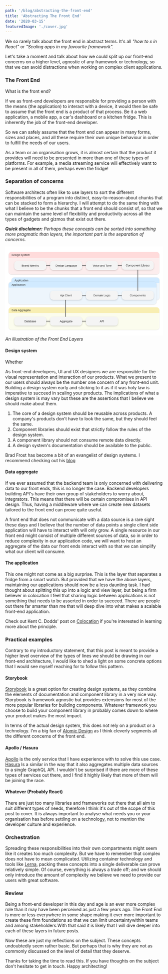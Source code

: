 ```yaml
---
path: '/blog/abstracting-the-front-end'
title: 'Abstracting The Front End'
date: '2020-03-15'
featuredImage: './cover.jpg'
---
```


We so rarely talk about the front end in abstract terms. It's all _"how to x in React"_ or _"Scaling apps in my favourite framework"._

Let's take a moment and talk about how we could split up our front-end concerns on a higher level, agnostic of any framework or technology, so that we can avoid distractions when working on complex client applications.

### The Front End

What is the front end?

If we as front-end developers are responsible for providing a person with the means (the application)
to interact with a device, it would then be safe to assume that the front end is a product of that process.
Be it a web application, a mobile app, a car's dashboard or a kitchen fridge. This is inherently the job of the front-end developer.

So we can safely assume that the front end can appear in many forms, sizes and places, and all these require their own unique
behaviour in order to fulfill the needs of our users.

As a team or an organisation grows, it is almost certain that the product it provides will need to be presented in more than one of these
types of platforms. For example, a media streaming service will effectively want to be present in all of them,
perhaps even the fridge!

### Separation of concerns

Software architects often like to use layers to sort the different responsibilities of a program into distinct,
easy-to-reason-about chunks that can be stacked to form a hierarchy. I will attempt to do the same thing with what I believe
to be the chunks that a front end should consist of, so that we can maintain the same level of flexibility and productivity
across all the types of gadgets and gizmos that exist out there.

_**Quick disclaimer:** Perhaps these concepts can be sorted into something more pragmatic than layers,
the important part is the separation of concerns._

![Front End Layers](./diagram.png)
_An illustration of the Front End Layers_

#### Design system

Whether 

As front-end developers, UI and UX designers we are responsible for the visual representation and interaction of our products.
What we present to our users should always be the number one concern of any front-end unit. Building a design system early
and sticking to it as if it was holy law is imperative to succeed in scaling your products.
The implications of what a design system is may vary but these are the assertions that I believe we should make about them.

1. The core of a design system should be reusable across products. A company's products don't have to look the same,
   but they should feel the same.
2. Component libraries should exist that strictly follow the rules of the design system.
3. A component library should not consume remote data directly.
4. A design system's documentation should be available to the public.

Brad Frost has become a bit of an evangelist of design systems. I recommend checking out his [blog](https://bradfrost.com/blog/)

#### Data aggregate

If we ever assumed that the backend team is only concerned with delivering data to our front ends, this is no longer the case.
Backend developers building API's have their own group of stakeholders to worry about, integrators. This means that there will be
certain compromises in API design. Thus, having a middleware where we can create new datasets tailored
to the front end can prove quite useful.

A front end that does not communicate with a data source is a rare sight these days and I believe that the number of data points a
single client side application will have to interact with will only grow. A single resource in our front end might consist of
multiple different sources of data, so in order to reduce complexity in our application code, we will want to host an aggregate of the
data our front ends interact with so that we can simplify what our client will consume.

#### The application

This one might not come as a big surprise. This is the layer that separates a fridge from a smart watch.
But provided that we have the above layers, maintaining our applications should now be a less daunting task.
I had thought about splitting this up into a logic and view layer, but being a firm believer in colocation I feel that
sharing logic between applications is not something that needs to be asserted in order to succeed.
There are people out there far smarter than me that will deep dive into what makes a scalable front-end application.

Check out Kent C. Dodds' post on [Colocation](https://kentcdodds.com/blog/colocation) if you're interested in learning more about the principle.

### Practical examples

Contrary to my introductory statement, that this post is meant to provide a higher level overview of the types of lines we should be
drawing in our front-end architecture, I would like to shed a light on some concrete options that I would see myself reaching for to
follow this pattern.

#### Storybook

[Storybook](https://storybook.js.org/) is a great option for creating design systems, as they combine the elements of documentation
and component library in a very nice way. Storybook is framework agnostic but provides extensions for most of the more popular
libraries for building components. Whatever framework you choose to build your component library in probably comes down to where
your product makes the most impact.

In terms of the actual design system, this does not rely on a product or a technology.
I'm a big fan of [Atomic Design](https://bradfrost.com/blog/post/atomic-web-design/) as I think cleverly segments all the different
concerns of the front end.

#### Apollo / Hasura

[Apollo](https://www.apollographql.com/) is the only service that I have experience with to solve this use case. [Hasura](https://hasura.io/) Is a similar in the way that it also aggregates multiple data sources to a single GraphQL API. I wouldn't be surprised if there are more of these types of services out there, and I find it highly likely that more of them will be joining the race.

#### Whatever (Probably React)

There are just too many libraries and frameworks out there that all aim to suit different types of needs, therefore I think it's out of
the scope of this post to cover. It is always important to analyse what needs you or your organisation has before settling on a technology,
not to mention the developer culture and experience.

### Orchestration

Spreading these responsibilities into their own compartments might seem like it creates too much complexity.
But we have to remember that complex does not have to mean complicated. Utilizing container technology and tools like [Lerna](https://lerna.js.org/),
packing these concepts into a single deliverable can prove relatively simple. Of course, everything is always a trade off;
and we should only introduce the amount of complexity we believe we need to provide our users with great software.

### Review

Being a front-end developer in this day and age is an ever more complex role than it may have been perceived as just a few years ago.
The Front End is more or less everywhere in some shape making it ever more important to create these firm foundations so that we can
limit uncertaintywithin teams and among stakeholders.With that said it is likely that I will dive deeper into each of these layers
in future posts.

Now these are just my reflections on the subject. These concepts undoubtedly seem rather basic.
But perhaps that is why they are not as commonly discussed on the level of detail that they deserve.

Thanks for taking the time to read this. If you have thoughts on the subject don't hesitate to get in touch. Happy architecting!

